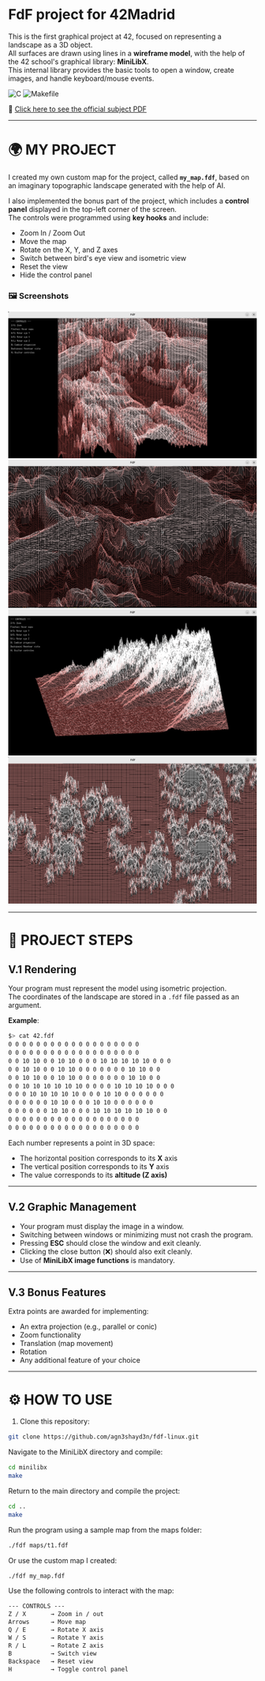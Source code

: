 # FdF project for 42Madrid

This is the first graphical project at 42, focused on representing a landscape as a 3D object.  
All surfaces are drawn using lines in a **wireframe model**, with the help of the 42 school's graphical library: **MiniLibX**.  
This internal library provides the basic tools to open a window, create images, and handle keyboard/mouse events.

![C](https://img.shields.io/badge/c-%2300599C.svg?style=for-the-badge&logo=c&logoColor=white)
![Makefile](https://img.shields.io/badge/Makefile-000000.svg?style=for-the-badge)

📄 [Click here to see the official subject PDF](https://github.com/agn3shayd3n/fdf-linux/blob/main/es.subject.pdf)

---

# 🌍 MY PROJECT

I created my own custom map for the project, called **`my_map.fdf`**, based on an imaginary topographic landscape generated with the help of AI.

I also implemented the bonus part of the project, which includes a **control panel** displayed in the top-left corner of the screen.  
The controls were programmed using **key hooks** and include:

- Zoom In / Zoom Out  
- Move the map  
- Rotate on the X, Y, and Z axes  
- Switch between bird's eye view and isometric view  
- Reset the view  
- Hide the control panel  

### 🖼️ Screenshots

![Screenshot 2](https://github.com/agn3shayd3n/fdf-linux/blob/main/img/fdf02.png)  
![Screenshot 3](https://github.com/agn3shayd3n/fdf-linux/blob/main/img/fdf03.png)  
![Screenshot 1](https://github.com/agn3shayd3n/fdf-linux/blob/main/img/fdf01.png)
![Screenshot 4](https://github.com/agn3shayd3n/fdf-linux/blob/main/img/fdf04.png)  

---

# 🧩 PROJECT STEPS

## V.1 Rendering

Your program must represent the model using isometric projection.  
The coordinates of the landscape are stored in a `.fdf` file passed as an argument.

**Example**:

``` bash
$> cat 42.fdf
0 0 0 0 0 0 0 0 0 0 0 0 0 0 0 0 0 0 0
0 0 0 0 0 0 0 0 0 0 0 0 0 0 0 0 0 0 0
0 0 10 10 0 0 10 10 0 0 0 10 10 10 10 10 0 0 0
0 0 10 10 0 0 10 10 0 0 0 0 0 0 0 10 10 0 0
0 0 10 10 0 0 10 10 0 0 0 0 0 0 0 10 10 0 0
0 0 10 10 10 10 10 10 0 0 0 0 10 10 10 10 0 0 0
0 0 0 10 10 10 10 10 0 0 0 10 10 0 0 0 0 0 0
0 0 0 0 0 0 10 10 0 0 0 10 10 0 0 0 0 0 0
0 0 0 0 0 0 10 10 0 0 0 10 10 10 10 10 10 0 0
0 0 0 0 0 0 0 0 0 0 0 0 0 0 0 0 0 0 0
0 0 0 0 0 0 0 0 0 0 0 0 0 0 0 0 0 0 0
```

Each number represents a point in 3D space:
- The horizontal position corresponds to its **X** axis
- The vertical position corresponds to its **Y** axis
- The value corresponds to its **altitude (Z axis)**

---

## V.2 Graphic Management

- Your program must display the image in a window.  
- Switching between windows or minimizing must not crash the program.  
- Pressing **ESC** should close the window and exit cleanly.  
- Clicking the close button (❌) should also exit cleanly.  
- Use of **MiniLibX image functions** is mandatory.

---

## V.3 Bonus Features

Extra points are awarded for implementing:
- An extra projection (e.g., parallel or conic)  
- Zoom functionality  
- Translation (map movement)  
- Rotation  
- Any additional feature of your choice

---

# ⚙️ HOW TO USE

1. Clone this repository:

```bash
git clone https://github.com/agn3shayd3n/fdf-linux.git
```
Navigate to the MiniLibX directory and compile:

```bash
cd minilibx
make
```
Return to the main directory and compile the project:

```bash
cd ..
make
```
Run the program using a sample map from the maps folder:

```bash
./fdf maps/t1.fdf
```
Or use the custom map I created:
```bash
./fdf my_map.fdf
```
Use the following controls to interact with the map:
```
--- CONTROLS ---
Z / X       → Zoom in / out
Arrows      → Move map
Q / E       → Rotate X axis
W / S       → Rotate Y axis
R / L       → Rotate Z axis
B           → Switch view
Backspace   → Reset view
H           → Toggle control panel
```

